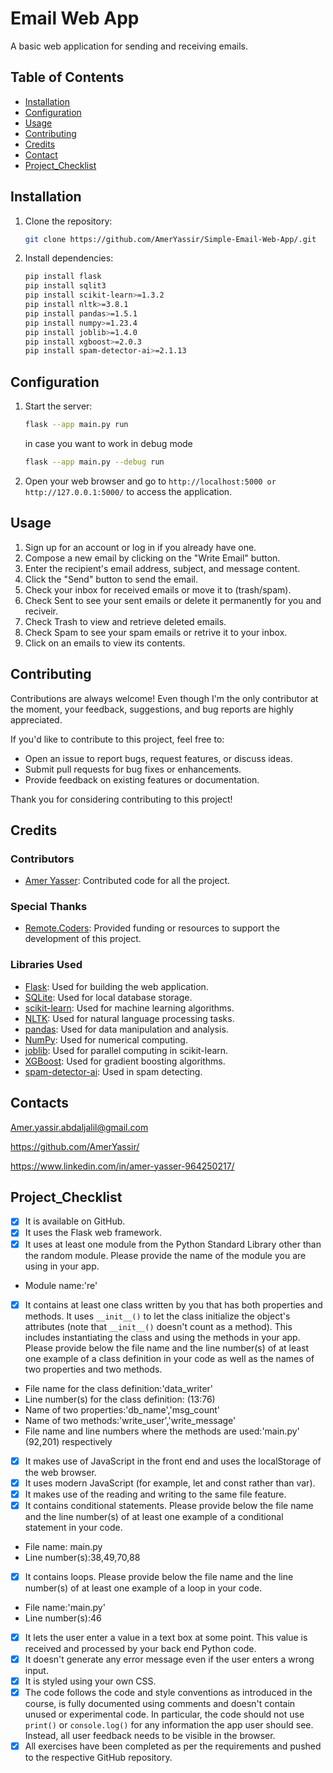 # Email Web App

A basic web application for sending and receiving emails.

## Table of Contents

- [Installation](#Installation)
- [Configuration](#configuration)
- [Usage](#usage)
- [Contributing](#contributing)
- [Credits](#credits)
- [Contact](#contact)
- [Project_Checklist](#Project_Checklist)

## Installation

1. Clone the repository:

    ```bash
    git clone https://github.com/AmerYassir/Simple-Email-Web-App/.git
    ```

2. Install dependencies:

    ```bash
    pip install flask
    pip install sqlit3
    pip install scikit-learn>=1.3.2
    pip install nltk>=3.8.1
    pip install pandas>=1.5.1
    pip install numpy>=1.23.4
    pip install joblib>=1.4.0
    pip install xgboost>=2.0.3
    pip install spam-detector-ai>=2.1.13
    ```
## Configuration
1. Start the server:

    ```bash
    flask --app main.py run
    ```
    in case you want to work in debug mode
    ```bash
    flask --app main.py --debug run
    ```

2. Open your web browser and go to `http://localhost:5000 or http://127.0.0.1:5000/` to access the application.

## Usage

1. Sign up for an account or log in if you already have one.
2. Compose a new email by clicking on the "Write Email" button.
3. Enter the recipient's email address, subject, and message content.
4. Click the "Send" button to send the email.
5. Check your inbox for received emails or move it to (trash/spam).
6. Check Sent to see your sent emails or delete it permanently for you and reciveir.
7. Check Trash to view and retrieve deleted emails.
8. Check Spam to see your spam emails or retrive it to your inbox.
9. Click on an emails to view its contents.


## Contributing

Contributions are always welcome! Even though I'm the only contributor at the moment, your feedback, suggestions, and bug reports are highly appreciated.

If you'd like to contribute to this project, feel free to:

- Open an issue to report bugs, request features, or discuss ideas.
- Submit pull requests for bug fixes or enhancements.
- Provide feedback on existing features or documentation.

Thank you for considering contributing to this project!


## Credits

### Contributors

- [Amer Yasser](https://github.com/AmerYassir/): Contributed code for all the project.

### Special Thanks

- [Remote.Coders](https://remotecoders.org/): Provided funding or resources to support the development of this project.

### Libraries Used

- [Flask](https://flask.palletsprojects.com/): Used for building the web application.
- [SQLite](https://www.sqlite.org/): Used for local database storage.
- [scikit-learn](https://scikit-learn.org/): Used for machine learning algorithms.
- [NLTK](https://www.nltk.org/): Used for natural language processing tasks.
- [pandas](https://pandas.pydata.org/): Used for data manipulation and analysis.
- [NumPy](https://numpy.org/): Used for numerical computing.
- [joblib](https://joblib.readthedocs.io/): Used for parallel computing in scikit-learn.
- [XGBoost](https://xgboost.readthedocs.io/): Used for gradient boosting algorithms.
- [spam-detector-ai](https://github.com/adamspd/spam-detection-project/tree/main): Used in spam detecting.

## Contacts
Amer.yassir.abdaljalil@gmail.com

https://github.com/AmerYassir/

https://www.linkedin.com/in/amer-yasser-964250217/



## Project_Checklist
- [x] It is available on GitHub.
- [x] It uses the Flask web framework.
- [x] It uses at least one module from the Python Standard
Library other than the random module.
 Please provide the name of the module you are using in your
app.
 - Module name:'re'
- [x] It contains at least one class written by you that has
both properties and methods. It uses `__init__()` to let the
class initialize the object's attributes (note that
`__init__()` doesn't count as a method). This includes
instantiating the class and using the methods in your app.
Please provide below the file name and the line number(s) of
at least one example of a class definition in your code as
well as the names of two properties and two methods.
 - File name for the class definition:'data_writer'
 - Line number(s) for the class definition: (13:76)
 - Name of two properties:'db_name','msg_count'
 - Name of two methods:'write_user','write_message'
 - File name and line numbers where the methods are used:'main.py' (92,201) respectively
- [x] It makes use of JavaScript in the front end and uses the
localStorage of the web browser.
- [x] It uses modern JavaScript (for example, let and const
rather than var).
- [x] It makes use of the reading and writing to the same file
feature.
- [x] It contains conditional statements. Please provide below
the file name and the line number(s) of at least one example of a conditional statement in your code.
 - File name: main.py
 - Line number(s):38,49,70,88
- [x] It contains loops. Please provide below the file name
and the line number(s) of at least
 one example of a loop in your code.
 - File name:'main.py'
 - Line number(s):46
- [x] It lets the user enter a value in a text box at some
point.
 This value is received and processed by your back end
Python code.
- [x] It doesn't generate any error message even if the user
enters a wrong input.
- [x] It is styled using your own CSS.
- [x] The code follows the code and style conventions as
introduced in the course, is fully documented using comments
and doesn't contain unused or experimental code.
 In particular, the code should not use `print()` or
`console.log()` for any information the app user should see.
Instead, all user feedback needs to be visible in the
browser.
- [x] All exercises have been completed as per the
requirements and pushed to the respective GitHub repository.
